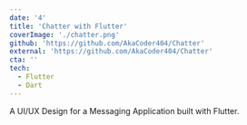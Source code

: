 ```yaml
---
date: '4'
title: 'Chatter with Flutter'
coverImage: './chatter.png'
github: 'https://github.com/AkaCoder404/Chatter'
external: 'https://github.com/AkaCoder404/Chatter'
cta: ''
tech:
  - Flutter
  - Dart
---
```


A UI/UX Design for a Messaging Application built with Flutter.
